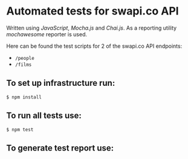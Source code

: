 # Automated tests for swapi.co API

Written using _JavaScript_, _Mocha.js_ and _Chai.js_. As a reporting utility _mochawesome_ reporter is used.

Here can be found the test scripts for 2 of the swapi.co API endpoints:

- `/people`
- `/films`

## To set up infrastructure run:

```shell
$ npm install
```

## To run all tests use:

```shell
$ npm test
```

## To generate test report use:

```shell

```
